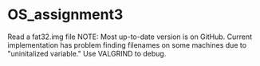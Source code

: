 # OS_assignment3
Read a fat32.img file
NOTE: Most up-to-date version is on GitHub.
Current implementation has problem finding filenames on some machines due to "uninitalized variable."
Use VALGRIND to debug.
